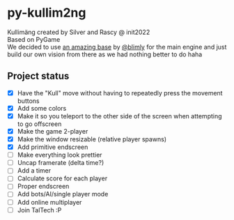 # py-kullim2ng
Kullimäng created by Silver and Rascy @ init2022<br />
Based on PyGame<br />
We decided to use [an amazing base](https://github.com/blimly/python_koolitus/blob/checkpoint1-game-loop/main.py) by [@blimly](https://github.com/blimly/) for the main engine and just build our own vision from there as we had nothing better to do haha
## Project status

- [x] Have the "Kull" move without having to repeatedly press the movement buttons
- [x] Add some colors
- [x] Make it so you teleport to the other side of the screen when attempting to go offscreen
- [x] Make the game 2-player
- [x] Make the window resizable (relative player spawns)
- [x] Add primitive endscreen
- [ ] Make everything look prettier
- [ ] Uncap framerate (delta time?)
- [ ] Add a timer
- [ ] Calculate score for each player
- [ ] Proper endscreen
- [ ] Add bots/AI/single player mode
- [ ] Add online multiplayer
- [ ] Join TalTech :P
